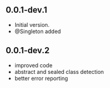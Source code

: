 ## 0.0.1-dev.1

- Initial version.
- @Singleton added
  
## 0.0.1-dev.2
 - improved code
 - abstract and sealed class detection
 - better error reporting